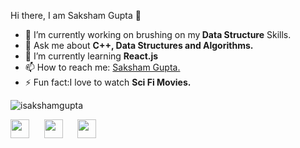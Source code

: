 

<!--
**isakshamgupta/isakshamgupta** is a ✨ _special_ ✨ repository because its `README.md` (this file) appears on your GitHub profile.

Here are some ideas to get you started:

- 🔭 I’m currently working on ...
- 🌱 I’m currently learning ...
- 👯 I’m looking to collaborate on ...
- 🤔 I’m looking for help with ...
- 💬 Ask me about ...
- 📫 How to reach me: ...
- 😄 Pronouns: ...
- ⚡ Fun fact: ...
-->

<hi align="center">Hi there, I am Saksham Gupta 👋</h1>

- 🔭 I’m currently working on brushing on my<strong> Data Structure</strong> Skills.</a>
- 💬 Ask me about <strong>C++, Data Structures and Algorithms. </strong>
- 🌱 I’m currently learning <strong>React.js</strong>
- 📫 How to reach me: <a href="https://www.linkedin.com/in/isakshamhupta/" target="_blank">Saksham Gupta.</a>
- ⚡ Fun fact:I love to watch <strong>Sci Fi Movies.</strong></a>

<p>
<img src="https://github-readme-stats.vercel.app/api?username=isakshamgupta&show_icons=true" alt="isakshamgupta">
</p>
<p>
  <a href="https://www.linkedin.com/in/isakshamhupta/" target="_blank"><img src="https://cdn.jsdelivr.net/npm/simple-icons@3.0.1/icons/linkedin.svg" height="30" width="30"></a>
&nbsp;&nbsp;&nbsp;&nbsp;
  <a href="https://twitter.com/Iguptasaksham" target="_blank"><img src="https://cdn.jsdelivr.net/npm/simple-icons@3.0.1/icons/twitter.svg" height="30" width="30"></a>
  &nbsp;&nbsp;&nbsp;&nbsp;
  <a href="https://www.instagram.com/isakshamgupta" target="_blank"><img src="https://cdn.jsdelivr.net/npm/simple-icons@3.0.1/icons/instagram.svg" height="30" width="30"></a>
</p>
